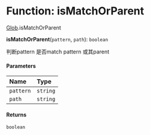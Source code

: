 # Function: isMatchOrParent

[Glob](/auto-docs/form/modules/Glob.md).isMatchOrParent

**isMatchOrParent**(`pattern`, `path`): `boolean`

判断pattern 是否match pattern 或其parent

#### Parameters

| Name | Type |
| :------ | :------ |
| `pattern` | `string` |
| `path` | `string` |

#### Returns

`boolean`
